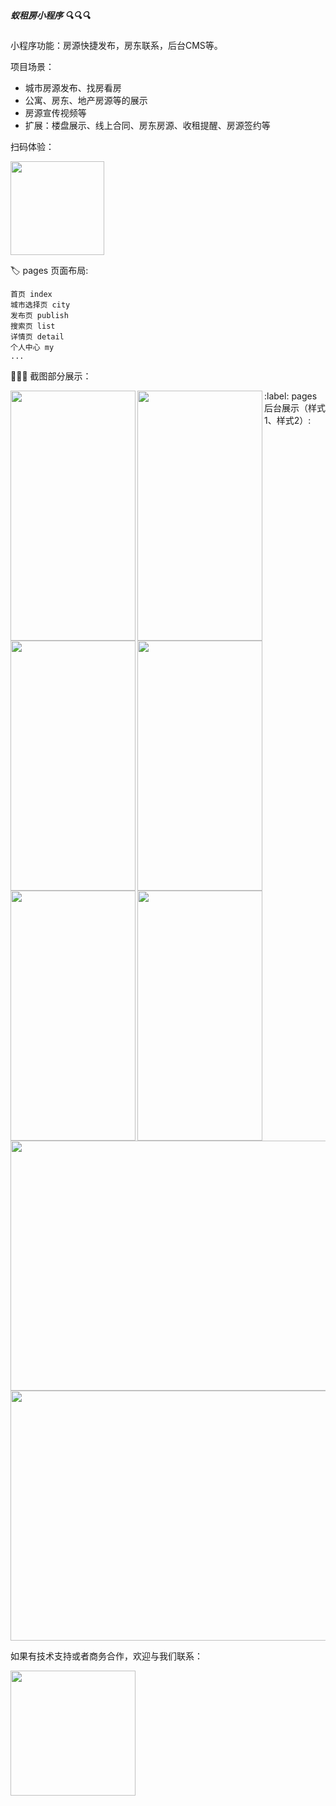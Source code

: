 ##### 蚁租房小程序 :mag::mag::mag:

小程序功能：房源快捷发布，房东联系，后台CMS等。

项目场景：
- 城市房源发布、找房看房
- 公寓、房东、地产房源等的展示
- 房源宣传视频等
- 扩展：楼盘展示、线上合同、房东房源、收租提醒、房源签约等

扫码体验：

<img src="https://szs-renting.oss-cn-shenzhen.aliyuncs.com/mina/22203031-21B2-40B1-94B4-F269BB32BB87.png" width = "150" height = "150" div align=center />

:label: pages 页面布局: 
```
首页 index
城市选择页 city
发布页 publish
搜索页 list
详情页 detail
个人中心 my
...
```

:art::art::art: 截图部分展示：

<img src="https://szs-renting.oss-cn-shenzhen.aliyuncs.com/mina/show/9113E57C-F80C-462D-8D64-6AFF300C4B67.png" width = "200" height = "400"  align=left />
<img src="https://szs-renting.oss-cn-shenzhen.aliyuncs.com/mina/show/0B62E1EB-6331-472B-92F7-B1E1FC5DAAFC.png" width = "200" height = "400"  align=left />
<img src="https://szs-renting.oss-cn-shenzhen.aliyuncs.com/mina/show/5CD63CAB-84D4-4DC0-AB02-88EDE8328E6B.png" width = "200" height = "400"  align=left />
<img src="https://szs-renting.oss-cn-shenzhen.aliyuncs.com/mina/show/ECC2CCF9-5207-4764-9947-167FA80EA2FE.png" width = "200" height = "400"  align=left />
<img src="https://szs-renting.oss-cn-shenzhen.aliyuncs.com/mina/show/86F4C322-369B-43FF-9947-417BBB18DDDA.png" width = "200" height = "400"  align=left />
<img src="https://szs-renting.oss-cn-shenzhen.aliyuncs.com/mina/show/3848184C-723D-43D0-94A5-4A2435FF0E5B.png" width = "200" height = "400"  align=left />
:label: pages 后台展示（样式1、样式2）: 

<img src="https://szs-renting.oss-cn-shenzhen.aliyuncs.com/%E4%BD%BF%E7%94%A8%E6%88%AA%E5%9B%BE/AA20F6B8-9EFE-4A03-8BBE-2A1F4444D7F6.png" width = "600" height = "400" aligh=left />

<img src="https://img-blog.csdnimg.cn/20210423115030930.png?x-oss-process=image/watermark,type_ZmFuZ3poZW5naGVpdGk,shadow_10,text_aHR0cHM6Ly9ibG9nLmNzZG4ubmV0L3FxXzQyMjM5NTIw,size_16,color_FFFFFF,t_70" width = "600" height = "400" aligh=left />

如果有技术支持或者商务合作，欢迎与我们联系：

<img src="https://szs-renting.oss-cn-shenzhen.aliyuncs.com/mina/show/WechatIMG43.jpeg" width = "200" height = "200" aligh=left />
